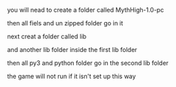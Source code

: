 you will nead to create a folder called MythHigh-1.0-pc

then all fiels and un zipped folder go in it 

next creat a folder called lib

and another lib folder inside the first lib folder

then all py3 and python folder go in the second lib folder 

the game will not run if it isn't set up this way
